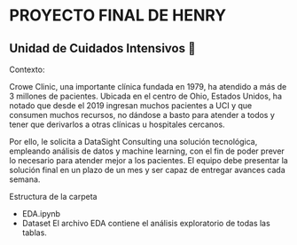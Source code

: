 # PROYECTO FINAL DE HENRY
## Unidad de Cuidados Intensivos 🏥 
Contexto:

Crowe Clinic, una importante clínica fundada en 1979, ha atendido a más de 3 millones de pacientes. Ubicada en el centro de Ohio, Estados Unidos, ha notado que desde el 2019 ingresan muchos pacientes a UCI y que consumen muchos recursos, no dándose a basto para atender a todos y tener que derivarlos a otras clínicas u hospitales cercanos. 

Por ello, le solicita a DataSight Consulting una solución tecnológica, empleando análisis de datos y machine learning, con el fin de poder prever lo necesario para atender mejor a los pacientes.
El equipo debe presentar la solución final en un plazo de un mes y ser capaz de entregar avances cada semana.

Estructura de la carpeta
  - EDA.ipynb
  - Dataset
El archivo EDA contiene el análisis exploratorio de todas las tablas.

